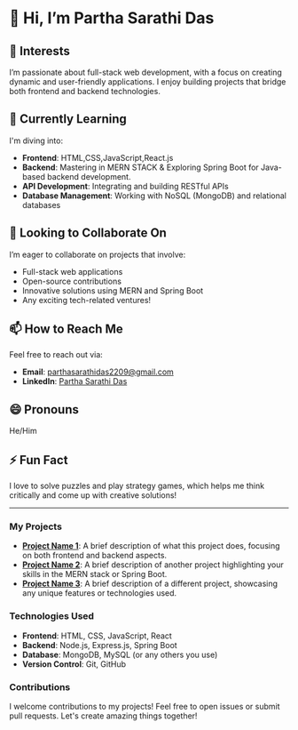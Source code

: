 # 👋 Hi, I’m Partha Sarathi Das

## 👀 Interests
I’m passionate about full-stack web development, with a focus on creating dynamic and user-friendly applications. I enjoy building projects that bridge both frontend and backend technologies.

## 🌱 Currently Learning
I'm diving into:
- **Frontend**: HTML,CSS,JavaScript,React.js
- **Backend**: Mastering in MERN STACK & Exploring Spring Boot for Java-based backend development.  
- **API Development**: Integrating and building RESTful APIs
- **Database Management**: Working with NoSQL (MongoDB) and relational databases

## 💞️ Looking to Collaborate On
I’m eager to collaborate on projects that involve:
- Full-stack web applications
- Open-source contributions
- Innovative solutions using MERN and Spring Boot
- Any exciting tech-related ventures!

## 📫 How to Reach Me
Feel free to reach out via:
- **Email**: [parthasarathidas2209@gmail.com](mailto:parthasarathidas2209@gmail.com)
- **LinkedIn**: [Partha Sarathi Das](https://www.linkedin.com/in/partha-sarathi-das-bbb09b260/)

## 😄 Pronouns
He/Him 

## ⚡ Fun Fact
I love to solve puzzles and play strategy games, which helps me think critically and come up with creative solutions!

---

### My Projects
- **[Project Name 1](link-to-your-project)**: A brief description of what this project does, focusing on both frontend and backend aspects.
- **[Project Name 2](link-to-your-project)**: A brief description of another project highlighting your skills in the MERN stack or Spring Boot.
- **[Project Name 3](link-to-your-project)**: A brief description of a different project, showcasing any unique features or technologies used.

### Technologies Used
- **Frontend**: HTML, CSS, JavaScript, React
- **Backend**: Node.js, Express.js, Spring Boot
- **Database**: MongoDB, MySQL (or any others you use)
- **Version Control**: Git, GitHub

### Contributions
I welcome contributions to my projects! Feel free to open issues or submit pull requests. Let's create amazing things together!

